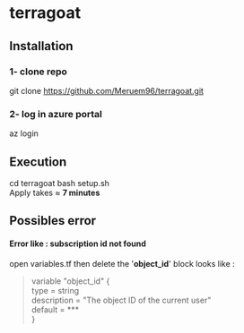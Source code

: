 # terragoat

## Installation
### 1- clone repo
git clone https://github.com/Meruem96/terragoat.git </br>
### 2- log in azure portal 
az login </br>

## Execution
cd terragoat
bash setup.sh </br>
Apply takes ≈ **7 minutes**

## Possibles error
#### Error like : subscription id not found 
open variables.tf then delete the '**object_id**' block
looks like :</br>
>variable "object_id" { </br>
 > type        = string</br>
 > description = "The object ID of the current user"</br>
 > default     = ***</br>
>}</br>
